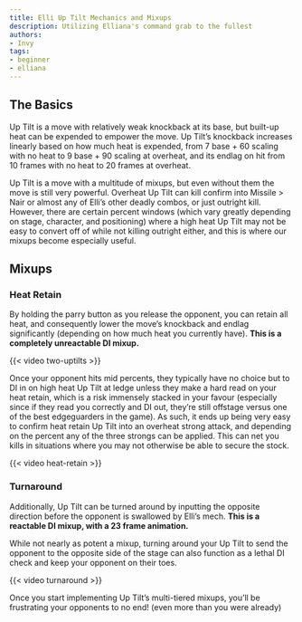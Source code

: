 ```yaml
---
title: Elli Up Tilt Mechanics and Mixups
description: Utilizing Elliana's command grab to the fullest
authors:
- Invy
tags:
- beginner
- elliana
---
```


## The Basics

Up Tilt is a move with relatively weak knockback at its base, but built-up heat can be expended to empower the move. Up Tilt’s knockback increases linearly based on how much heat is expended, from 7 base + 60 scaling with no heat to 9 base + 90 scaling at overheat, and its endlag on hit from 10 frames with no heat to 20 frames at overheat.

Up Tilt is a move with a multitude of mixups, but even without them the move is still very powerful. Overheat Up Tilt can kill confirm into Missile > Nair or almost any of Elli’s other deadly combos, or just outright kill. However, there are certain percent windows (which vary greatly depending on stage, character, and positioning) where a high heat Up Tilt may not be easy to convert off of while not killing outright either, and this is where our mixups become especially useful.

## Mixups

### Heat Retain

By holding the parry button as you release the opponent, you can retain all heat, and consequently lower the move’s knockback and endlag significantly (depending on how much heat you currently have). **This is a completely unreactable DI mixup.**

{{< video two-uptilts >}}

Once your opponent hits mid percents, they typically have no choice but to DI in on high heat Up Tilt at ledge unless they make a hard read on your heat retain, which is a risk immensely stacked in your favour (especially since if they read you correctly and DI out, they’re still offstage versus one of the best edgeguarders in the game). As such, it ends up being very easy to confirm heat retain Up Tilt into an overheat strong attack, and depending on the percent any of the three strongs can be applied. This can net you kills in situations where you may not otherwise be able to secure the stock.

{{< video heat-retain >}}

### Turnaround

Additionally, Up Tilt can be turned around by inputting the opposite direction before the opponent is swallowed by Elli’s mech. **This is a reactable DI mixup, with a 23 frame animation.**

While not nearly as potent a mixup, turning around your Up Tilt to send the opponent to the opposite side of the stage can also function as a lethal DI check and keep your opponent on their toes.

{{< video turnaround >}}

Once you start implementing Up Tilt’s multi-tiered mixups, you’ll be frustrating your opponents to no end! (even more than you were already)
